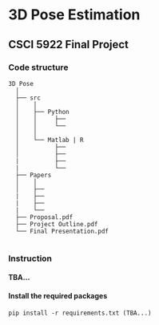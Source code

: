 # 3D Pose Estimation

## CSCI 5922 Final Project

### Code structure
```
3D Pose
  │ 
  ├── src
  │    │     
  │    ├── Python
  │    │     ├── 
  │    │     └── 
  │    │      
  │    └── Matlab | R
  │          ├── 
  │          ├── 
  |          ├── 
  |          └── 
  ├── Papers
  │    │ 
  │    ├── 
  |    ├── 
  |    ├── 
  |    └── 
  ├── Proposal.pdf
  ├── Project Outline.pdf
  └── Final Presentation.pdf
 
```

### Instruction
#### TBA...

#### Install the required packages
    pip install -r requirements.txt (TBA...)

